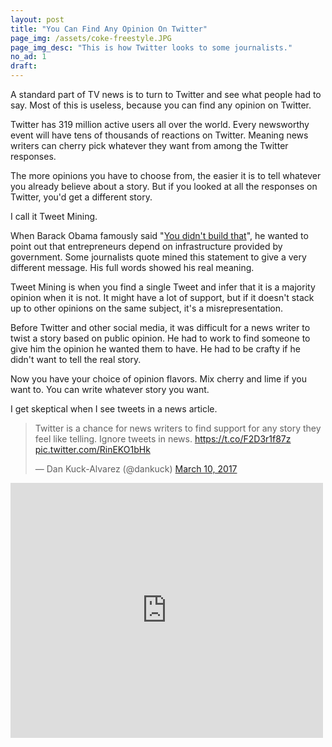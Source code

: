 ```yaml
---
layout: post
title: "You Can Find Any Opinion On Twitter"
page_img: /assets/coke-freestyle.JPG
page_img_desc: "This is how Twitter looks to some journalists."
no_ad: 1
draft: 
---
```


A standard part of TV news is to turn to Twitter and see what people had to say. Most of this is useless, because you can find any opinion on Twitter.

Twitter has 319 million active users all over the world. Every newsworthy event will have tens of thousands of reactions on Twitter. Meaning news writers can cherry pick whatever they want from among the Twitter responses.

The more opinions you have to choose from, the easier it is to tell whatever you already believe about a story. But if you looked at all the responses on Twitter, you'd get a different story.

I call it Tweet Mining.

When Barack Obama famously said "<a href="https://en.wikipedia.org/wiki/You_didn't_build_that">You didn't build that</a>", he wanted to point out that entrepreneurs depend on infrastructure provided by government. Some journalists quote mined this statement to give a very different message. His full words showed his real meaning.

Tweet Mining is when you find a single Tweet and infer that it is a majority opinion when it is not. It might have a lot of support, but if it doesn't stack up to other opinions on the same subject, it's a misrepresentation.

Before Twitter and other social media, it was difficult for a news writer to twist a story based on public opinion. He had to work to find someone to give him the opinion he wanted them to have. He had to be crafty if he didn't want to tell the real story.

Now you have your choice of opinion flavors. Mix cherry and lime if you want to. You can write whatever story you want.

I get skeptical when I see tweets in a news article.

<blockquote class="twitter-tweet" data-lang="en"><p lang="en" dir="ltr">Twitter is a chance for news writers to find support for any story they feel like telling. Ignore tweets in news. <a href="https://t.co/F2D3r1f87z">https://t.co/F2D3r1f87z</a> <a href="https://t.co/RinEKO1bHk">pic.twitter.com/RinEKO1bHk</a></p>&mdash; Dan Kuck-Alvarez (@dankuck) <a href="https://twitter.com/dankuck/status/840255729013518336">March 10, 2017</a></blockquote>
<script async src="//platform.twitter.com/widgets.js" charset="utf-8"></script>

<iframe src="https://www.facebook.com/plugins/post.php?href=https%3A%2F%2Fwww.facebook.com%2Fdankuck%2Fposts%2F10210221878077657&width=500" width="500" height="408" style="border:none;overflow:hidden" scrolling="no" frameborder="0" allowTransparency="true"></iframe>
